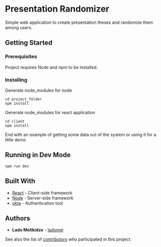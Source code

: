 # Presentation Randomizer

Simple web application to create presentation theses and randomize them among users.

## Getting Started

### Prerequisites

Project requires Node and npm to be installed.

### Installing

Generate node_modules for node

```
cd project_folder
npm install
```

Generate node_modules for react application

```
cd client
npm install
```

End with an example of getting some data out of the system or using it for a little demo


## Running in Dev Mode

```
npm run dev
```

## Built With

* [React](https://reactjs.org/) - Client-side framework
* [Node](https://nodejs.org/en/) - Server-side framework
* [okta](https://www.okta.com/) - Authentication tool

## Authors

* **Lado Melikidze** - [ladomel](https://github.com/ladomel)

See also the list of [contributors](https://github.com/ladomel/presentation-randomizer/contributors) who participated in this project.
